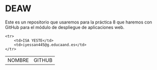 # DEAW
Este es un repositorio que usaremos  para la práctica 8 que haremos con GitHub para el módulo de despliegue de aplicaciones web.
<html>
<body>
<table>
	<tr>
                <td>NOMBRE</td>
                <td>GITHUB</td>
        </tr>
	
	<tr>
		<td>ISA YESTE</td>
		<td>iyessan445@g.educaand.es</td>
	</tr>

<table>
</body>
</html>

